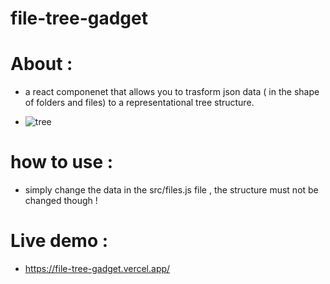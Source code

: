 # file-tree-gadget
# About : 
  - a react  componenet that allows you to trasform  json data ( in the shape of folders and files) to a representational tree structure.

  - ![tree](https://github.com/MedtheVorg/file-tree-gadget/assets/68510473/29cc08b7-48a7-4772-ad2b-82af254c8de4)


# how to use : 
  - simply change the data in the src/files.js file , the structure must not be changed though !

# Live demo : 
 - https://file-tree-gadget.vercel.app/
